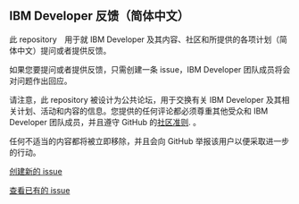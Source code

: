 ## IBM Developer 反馈（简体中文） ##

此 repository　用于就 IBM Developer 及其内容、社区和所提供的各项计划（简体中文）提问或者提供反馈。

如果您要提问或者提供反馈，只需创建一条 issue，IBM Developer 团队成员将会对问题作出回应。

请注意，此 repository 被设计为公共论坛，用于交换有关 IBM Developer 及其相关计划、活动和内容的信息。您提供的任何评论都必须尊重其他受众和 IBM Developer 团队成员，并且遵守 GitHub 的[社区准则](https://help.github.com/en/articles/github-community-guidelines). 。

任何不适当的内容都将被立即移除，并且会向 GitHub 举报该用户以便采取进一步的行动。

[创建新的 issue](https://github.com/IBM/developer_zh/issues/new)

[查看已有的 issue](https://github.com/IBM/developer_zh/issues)


